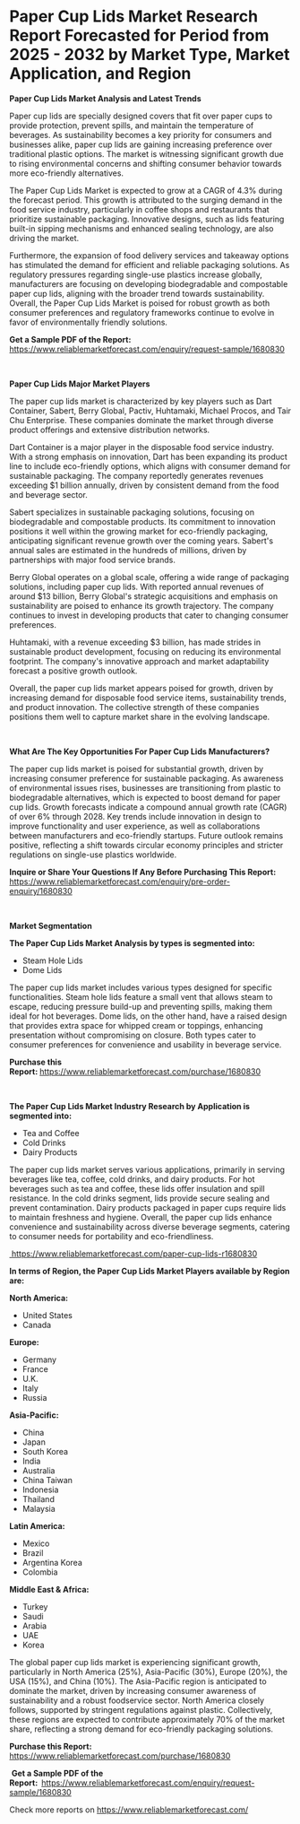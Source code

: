 <p><h1>Paper Cup Lids Market Research Report Forecasted for Period from 2025 -  2032 by Market Type, Market Application, and Region</h1></p><p><strong>Paper Cup Lids Market Analysis and Latest Trends</strong></p>
<p><p>Paper cup lids are specially designed covers that fit over paper cups to provide protection, prevent spills, and maintain the temperature of beverages. As sustainability becomes a key priority for consumers and businesses alike, paper cup lids are gaining increasing preference over traditional plastic options. The market is witnessing significant growth due to rising environmental concerns and shifting consumer behavior towards more eco-friendly alternatives.</p><p>The Paper Cup Lids Market is expected to grow at a CAGR of 4.3% during the forecast period. This growth is attributed to the surging demand in the food service industry, particularly in coffee shops and restaurants that prioritize sustainable packaging. Innovative designs, such as lids featuring built-in sipping mechanisms and enhanced sealing technology, are also driving the market.</p><p>Furthermore, the expansion of food delivery services and takeaway options has stimulated the demand for efficient and reliable packaging solutions. As regulatory pressures regarding single-use plastics increase globally, manufacturers are focusing on developing biodegradable and compostable paper cup lids, aligning with the broader trend towards sustainability. Overall, the Paper Cup Lids Market is poised for robust growth as both consumer preferences and regulatory frameworks continue to evolve in favor of environmentally friendly solutions.</p></p>
<p><strong>Get a Sample PDF of the Report:&nbsp;</strong> <a href="https://www.reliablemarketforecast.com/enquiry/request-sample/1680830?utm_campaign=2124&utm_medium=2&utm_source=Github&utm_content=ia&utm_term=07022025&utm_id=paper-cup-lids">https://www.reliablemarketforecast.com/enquiry/request-sample/1680830</a></p>
<p>&nbsp;</p>
<p><strong>Paper Cup Lids Major Market Players</strong></p>
<p><p>The paper cup lids market is characterized by key players such as Dart Container, Sabert, Berry Global, Pactiv, Huhtamaki, Michael Procos, and Tair Chu Enterprise. These companies dominate the market through diverse product offerings and extensive distribution networks.</p><p>Dart Container is a major player in the disposable food service industry. With a strong emphasis on innovation, Dart has been expanding its product line to include eco-friendly options, which aligns with consumer demand for sustainable packaging. The company reportedly generates revenues exceeding $1 billion annually, driven by consistent demand from the food and beverage sector.</p><p>Sabert specializes in sustainable packaging solutions, focusing on biodegradable and compostable products. Its commitment to innovation positions it well within the growing market for eco-friendly packaging, anticipating significant revenue growth over the coming years. Sabert's annual sales are estimated in the hundreds of millions, driven by partnerships with major food service brands.</p><p>Berry Global operates on a global scale, offering a wide range of packaging solutions, including paper cup lids. With reported annual revenues of around $13 billion, Berry Global's strategic acquisitions and emphasis on sustainability are poised to enhance its growth trajectory. The company continues to invest in developing products that cater to changing consumer preferences.</p><p>Huhtamaki, with a revenue exceeding $3 billion, has made strides in sustainable product development, focusing on reducing its environmental footprint. The company's innovative approach and market adaptability forecast a positive growth outlook.</p><p>Overall, the paper cup lids market appears poised for growth, driven by increasing demand for disposable food service items, sustainability trends, and product innovation. The collective strength of these companies positions them well to capture market share in the evolving landscape.</p></p>
<p>&nbsp;</p>
<p><strong>What Are The Key Opportunities For Paper Cup Lids Manufacturers?</strong></p>
<p><p>The paper cup lids market is poised for substantial growth, driven by increasing consumer preference for sustainable packaging. As awareness of environmental issues rises, businesses are transitioning from plastic to biodegradable alternatives, which is expected to boost demand for paper cup lids. Growth forecasts indicate a compound annual growth rate (CAGR) of over 6% through 2028. Key trends include innovation in design to improve functionality and user experience, as well as collaborations between manufacturers and eco-friendly startups. Future outlook remains positive, reflecting a shift towards circular economy principles and stricter regulations on single-use plastics worldwide.</p></p>
<p><strong>Inquire or Share Your Questions If Any Before Purchasing This Report:</strong> <a href="https://www.reliablemarketforecast.com/enquiry/pre-order-enquiry/1680830?utm_campaign=2124&utm_medium=2&utm_source=Github&utm_content=ia&utm_term=07022025&utm_id=paper-cup-lids">https://www.reliablemarketforecast.com/enquiry/pre-order-enquiry/1680830</a></p>
<p>&nbsp;</p>
<p><strong>Market Segmentation</strong></p>
<p><strong>The Paper Cup Lids Market Analysis by types is segmented into:</strong></p>
<p><ul><li>Steam Hole Lids</li><li>Dome Lids</li></ul></p>
<p><p>The paper cup lids market includes various types designed for specific functionalities. Steam hole lids feature a small vent that allows steam to escape, reducing pressure build-up and preventing spills, making them ideal for hot beverages. Dome lids, on the other hand, have a raised design that provides extra space for whipped cream or toppings, enhancing presentation without compromising on closure. Both types cater to consumer preferences for convenience and usability in beverage service.</p></p>
<p><strong>Purchase this Report:&nbsp;</strong><a href="https://www.reliablemarketforecast.com/purchase/1680830?utm_campaign=2124&utm_medium=2&utm_source=Github&utm_content=ia&utm_term=07022025&utm_id=paper-cup-lids">https://www.reliablemarketforecast.com/purchase/1680830</a></p>
<p>&nbsp;</p>
<p><strong>The Paper Cup Lids Market Industry Research by Application is segmented into:</strong></p>
<p><ul><li>Tea and Coffee</li><li>Cold Drinks</li><li>Dairy Products</li></ul></p>
<p><p>The paper cup lids market serves various applications, primarily in serving beverages like tea, coffee, cold drinks, and dairy products. For hot beverages such as tea and coffee, these lids offer insulation and spill resistance. In the cold drinks segment, lids provide secure sealing and prevent contamination. Dairy products packaged in paper cups require lids to maintain freshness and hygiene. Overall, the paper cup lids enhance convenience and sustainability across diverse beverage segments, catering to consumer needs for portability and eco-friendliness.</p></p>
<p><a href="https://www.reliablemarketforecast.com/paper-cup-lids-r1680830?utm_campaign=2124&utm_medium=2&utm_source=Github&utm_content=ia&utm_term=07022025&utm_id=paper-cup-lids">&nbsp;https://www.reliablemarketforecast.com/paper-cup-lids-r1680830</a></p>
<p><strong>In terms of Region, the Paper Cup Lids Market Players available by Region are:</strong></p>
<p>
    <p> <strong> North America: </strong>
        <ul>
            <li>United States</li>
            <li>Canada</li>
        </ul>
        </p> 
    <p> <strong> Europe: </strong>
        <ul>
            <li>Germany</li>
            <li>France</li>
            <li>U.K.</li>
            <li>Italy</li>
            <li>Russia</li>
        </ul>
        </p> 
    <p> <strong> Asia-Pacific: </strong>
        <ul>
            <li>China</li>
            <li>Japan</li>
            <li>South Korea</li>
            <li>India</li>
            <li>Australia</li>
            <li>China Taiwan</li>
            <li>Indonesia</li>
            <li>Thailand</li>
            <li>Malaysia</li>
        </ul>
        </p> 
    <p> <strong> Latin America: </strong>
        <ul>
            <li>Mexico</li>
            <li>Brazil</li>
            <li>Argentina Korea</li>
            <li>Colombia</li>
        </ul>
        </p> 
    <p> <strong> Middle East & Africa: </strong>
        <ul>
            <li>Turkey</li>
            <li>Saudi</li>
            <li>Arabia</li>
            <li>UAE</li>
            <li>Korea</li>
        </ul>
    </p>
    </p>
<p><p>The global paper cup lids market is experiencing significant growth, particularly in North America (25%), Asia-Pacific (30%), Europe (20%), the USA (15%), and China (10%). The Asia-Pacific region is anticipated to dominate the market, driven by increasing consumer awareness of sustainability and a robust foodservice sector. North America closely follows, supported by stringent regulations against plastic. Collectively, these regions are expected to contribute approximately 70% of the market share, reflecting a strong demand for eco-friendly packaging solutions.</p></p>
<p><strong>Purchase this Report: </strong><a href="https://www.reliablemarketforecast.com/purchase/1680830?utm_campaign=2124&utm_medium=2&utm_source=Github&utm_content=ia&utm_term=07022025&utm_id=paper-cup-lids">https://www.reliablemarketforecast.com/purchase/1680830</a></p>
<p>&nbsp;<strong>Get a Sample PDF of the Report:&nbsp;&nbsp;</strong><a href="https://www.reliablemarketforecast.com/enquiry/request-sample/1680830?utm_campaign=2124&utm_medium=2&utm_source=Github&utm_content=ia&utm_term=07022025&utm_id=paper-cup-lids">https://www.reliablemarketforecast.com/enquiry/request-sample/1680830</a></p>
<p><strong></strong></p>
<p>Check more reports on <a href="https://www.reliablemarketforecast.com/?utm_campaign=2124&utm_medium=2&utm_source=Github&utm_content=ia&utm_term=07022025&utm_id=paper-cup-lids">https://www.reliablemarketforecast.com/</a></p>